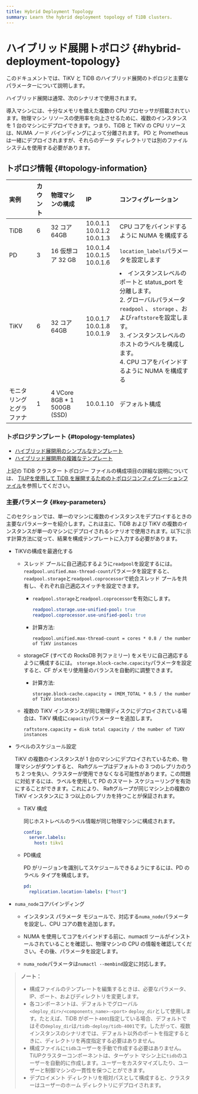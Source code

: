 ```yaml
---
title: Hybrid Deployment Topology
summary: Learn the hybrid deployment topology of TiDB clusters.
---
```


# ハイブリッド展開トポロジ {#hybrid-deployment-topology}

このドキュメントでは、TiKV と TiDB のハイブリッド展開のトポロジと主要なパラメーターについて説明します。

ハイブリッド展開は通常、次のシナリオで使用されます。

導入マシンには、十分なメモリを備えた複数の CPU プロセッサが搭載されています。物理マシン リソースの使用率を向上させるために、複数のインスタンスを 1 台のマシンにデプロイできます。つまり、TiDB と TiKV の CPU リソースは、NUMA ノード バインディングによって分離されます。 PD と Prometheus は一緒にデプロイされますが、それらのデータ ディレクトリでは別のファイル システムを使用する必要があります。

## トポロジ情報 {#topology-information}

| 実例           | カウント | 物理マシンの構成                    | IP                                   | コンフィグレーション                                                                                                                                                                       |
| :----------- | :--- | :-------------------------- | :----------------------------------- | :------------------------------------------------------------------------------------------------------------------------------------------------------------------------------- |
| TiDB         | 6    | 32 コア 64GB                  | 10.0.1.1<br/> 10.0.1.2<br/> 10.0.1.3 | CPU コアをバインドするように NUMA を構成する                                                                                                                                                      |
| PD           | 3    | 16 仮想コア 32 GB               | 10.0.1.4<br/> 10.0.1.5<br/> 10.0.1.6 | `location_labels`パラメータを設定します                                                                                                                                                     |
| TiKV         | 6    | 32 コア 64GB                  | 10.0.1.7<br/> 10.0.1.8<br/> 10.0.1.9 | <li>インスタンスレベルのポートと status_port を分離します。<br/> 2. グローバルパラメータ`readpool` 、 `storage` 、および`raftstore`を設定します。<br/> 3. インスタンスレベルのホストのラベルを構成します。<br/> 4. CPU コアをバインドするように NUMA を構成する</li> |
| モニタリングとグラファナ | 1    | 4 VCore 8GB * 1 500GB (SSD) | 10.0.1.10                            | デフォルト構成                                                                                                                                                                          |

### トポロジテンプレート {#topology-templates}

-   [ハイブリッド展開用のシンプルなテンプレート](https://github.com/pingcap/docs-cn/blob/master/config-templates/simple-multi-instance.yaml)
-   [ハイブリッド展開用の複雑なテンプレート](https://github.com/pingcap/docs/blob/master/config-templates/complex-multi-instance.yaml)

上記の TiDB クラスター トポロジー ファイルの構成項目の詳細な説明については、 [TiUPを使用して TiDB を展開するためのトポロジコンフィグレーションファイル](/tiup/tiup-cluster-topology-reference.md)を参照してください。

### 主要パラメータ {#key-parameters}

このセクションでは、単一のマシンに複数のインスタンスをデプロイするときの主要なパラメーターを紹介します。これは主に、TiDB および TiKV の複数のインスタンスが単一のマシンにデプロイされるシナリオで使用されます。以下に示す計算方法に従って、結果を構成テンプレートに入力する必要があります。

-   TiKVの構成を最適化する

    -   スレッド プールに自己適応するように`readpool`を設定するには。 `readpool.unified.max-thread-count`パラメータを設定すると、 `readpool.storage`と`readpool.coprocessor`で統合スレッド プールを共有し、それぞれ自己適応スイッチを設定できます。

        -   `readpool.storage`と`readpool.coprocessor`を有効にします。

            ```yaml
            readpool.storage.use-unified-pool: true
            readpool.coprocessor.use-unified-pool: true
            ```

        -   計算方法:

            ```
            readpool.unified.max-thread-count = cores * 0.8 / the number of TiKV instances
            ```

    -   storageCF (すべての RocksDB 列ファミリー) をメモリに自己適応するように構成するには。 `storage.block-cache.capacity`パラメータを設定すると、CF がメモリ使用量のバランスを自動的に調整できます。

        -   計算方法:

            ```
            storage.block-cache.capacity = (MEM_TOTAL * 0.5 / the number of TiKV instances)
            ```

    -   複数の TiKV インスタンスが同じ物理ディスクにデプロイされている場合は、TiKV 構成に`capacity`パラメーターを追加します。

        ```
        raftstore.capacity = disk total capacity / the number of TiKV instances
        ```

-   ラベルのスケジュール設定

    TiKV の複数のインスタンスが 1 台のマシンにデプロイされているため、物理マシンがダウンすると、 Raftグループはデフォルトの 3 つのレプリカのうち 2 つを失い、クラスターが使用できなくなる可能性があります。この問題に対処するには、ラベルを使用して PD のスマート スケジューリングを有効にすることができます。これにより、 Raftグループが同じマシン上の複数の TiKV インスタンスに 3 つ以上のレプリカを持つことが保証されます。

    -   TiKV 構成

        同じホストレベルのラベル情報が同じ物理マシンに構成されます。

        ```yml
        config:
          server.labels:
            host: tikv1
        ```

    -   PD構成

        PD がリージョンを識別してスケジュールできるようにするには、PD のラベル タイプを構成します。

        ```yml
        pd:
          replication.location-labels: ["host"]
        ```

-   `numa_node`コアバインディング

    -   インスタンス パラメータ モジュールで、対応する`numa_node`パラメータを設定し、CPU コアの数を追加します。

    -   NUMA を使用してコアをバインドする前に、numactl ツールがインストールされていることを確認し、物理マシンの CPU の情報を確認してください。その後、パラメータを設定します。

    -   `numa_node`パラメータは`numactl --membind`設定に対応します。

> **ノート：**
>
> -   構成ファイルのテンプレートを編集するときは、必要なパラメータ、IP、ポート、およびディレクトリを変更します。
> -   各コンポーネントは、デフォルトでグローバル`<deploy_dir>/<components_name>-<port>` `deploy_dir`として使用します。たとえば、TiDB がポート`4001`指定している場合、デフォルトではその`deploy_dir`は`/tidb-deploy/tidb-4001`です。したがって、複数インスタンスのシナリオでは、デフォルト以外のポートを指定するときに、ディレクトリを再度指定する必要はありません。
> -   構成ファイルに`tidb`ユーザーを手動で作成する必要はありません。 TiUPクラスターコンポーネントは、ターゲット マシン上に`tidb`のユーザーを自動的に作成します。ユーザーをカスタマイズしたり、ユーザーと制御マシンの一貫性を保つことができます。
> -   デプロイメント ディレクトリを相対パスとして構成すると、クラスターはユーザーのホーム ディレクトリにデプロイされます。
